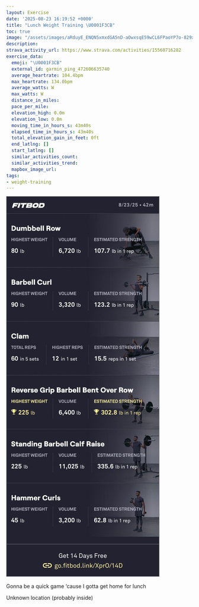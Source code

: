 ```yaml
---
layout: Exercise
date: '2025-08-23 16:19:52 +0000'
title: "Lunch Weight Training \U0001F3CB️"
toc: true
image: "/assets/images/aRduyE_ENQN5xmxdGA5nD-aOwxsqE59wCL6FPaoYP7o-829x2048.jpg.jpeg"
description:
strava_activity_url: https://www.strava.com/activities/15560716282
exercise_data:
  emoji: "\U0001F3CB️"
  external_id: garmin_ping_472606635740
  average_heartrate: 104.4bpm
  max_heartrate: 134.0bpm
  average_watts: W
  max_watts: W
  distance_in_miles:
  pace_per_mile:
  elevation_high: 0.0m
  elevation_low: 0.0m
  moving_time_in_hours_s: 43m40s
  elapsed_time_in_hours_s: 43m40s
  total_elevation_gain_in_feet: 0ft
  end_latlng: []
  start_latlng: []
  similar_activities_count:
  similar_activities_trend:
  mapbox_image_url:
tags:
- weight-training
---
```


![Lunch Weight Training](/assets/images/aRduyE_ENQN5xmxdGA5nD-aOwxsqE59wCL6FPaoYP7o-829x2048.jpg.jpeg)

Gonna be a quick game ‘cause I gotta get home for lunch

Unknown location (probably inside)
